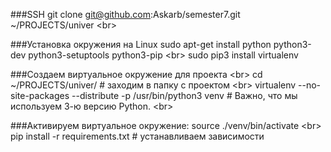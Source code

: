 ###SSH
git clone git@github.com:Askarb/semester7.git ~/PROJECTS/univer <br\>


###Установка окружения на Linux
sudo apt-get install python  python3-dev  python3-setuptools  python3-pip  <br\>
sudo pip3 install virtualenv


###Создаем виртуальное окружение для проекта  <br\>
cd ~/PROJECTS/univer/ # заходим в папку с проектом <br\>
virtualenv --no-site-packages --distribute -p /usr/bin/python3 venv # Важно, что мы используем 3-ю версию Python. <br\>


###Активируем виртуальное окружение:
source ./venv/bin/activate <br\>
pip install -r requirements.txt # устанавливаем зависимости


